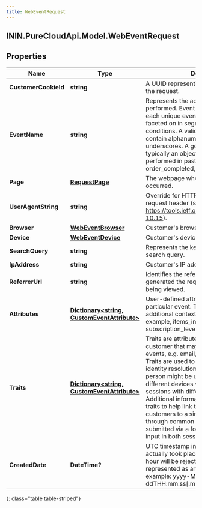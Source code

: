 ```yaml
---
title: WebEventRequest
---
```

## ININ.PureCloudApi.Model.WebEventRequest

## Properties

|Name | Type | Description | Notes|
|------------ | ------------- | ------------- | -------------|
| **CustomerCookieId** | **string** | A UUID representing the customer making the request. | |
| **EventName** | **string** | Represents the action the customer performed. Event types are created for each unique event name and can be faceted on in segment and outcome conditions. A valid event name must only contain alphanumeric characters and underscores. A good event name is typically an object followed by the action performed in past tense, e.g. page_viewed, order_completed, user_registered. | |
| **Page** | [**RequestPage**](RequestPage.html) | The webpage where the user interaction occurred. | |
| **UserAgentString** | **string** | Override for HTTP User-Agent string from request header (see https://tools.ietf.org/html/rfc1945#section-10.15). | [optional] |
| **Browser** | [**WebEventBrowser**](WebEventBrowser.html) | Customer&#39;s browser. | [optional] |
| **Device** | [**WebEventDevice**](WebEventDevice.html) | Customer&#39;s device. | [optional] |
| **SearchQuery** | **string** | Represents the keywords in a customer search query. | [optional] |
| **IpAddress** | **string** | Customer&#39;s IP address. | [optional] |
| **ReferrerUrl** | **string** | Identifies the referrer URL that originally generated the request for the current page being viewed. | [optional] |
| **Attributes** | [**Dictionary&lt;string, CustomEventAttribute&gt;**](CustomEventAttribute.html) | User-defined attributes associated with a particular event. These attributes provide additional context about the event. For example, items_in_cart or subscription_level. | [optional] |
| **Traits** | [**Dictionary&lt;string, CustomEventAttribute&gt;**](CustomEventAttribute.html) | Traits are attributes intrinsic to the customer that may be sent in selected events, e.g. email, lastName, cellPhone. Traits are used to collect information for identity resolution. For example, the same person might be using an application on different devices which might create two sessions with different customerIds. Additional information can be provided as traits to help link those two sessions and customers to a single external contact through common identifiers that were submitted via a form fill, message, or other input in both sessions. | [optional] |
| **CreatedDate** | **DateTime?** | UTC timestamp indicating when the event actually took place, events older than an hour will be rejected. Date time is represented as an ISO-8601 string. For example: yyyy-MM-ddTHH:mm:ss[.mmm]Z | |
{: class="table table-striped"}


